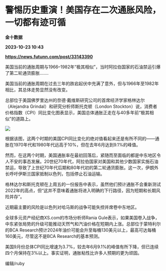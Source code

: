 # 警惕历史重演！美国存在二次通胀风险，一切都有迹可循
**金十数据**

**2023-10-23 10:43**

**https://news.futunn.com/post/33143390**

美国当前的通胀周期与1966–1982年“极其相似”，当时阿拉伯国家的石油禁运引爆了第二轮通货膨胀.......

美国当前的通胀周期在过去三年的跌宕起伏中充满了意外，但与1966年至1982年相比，其总体走势显然没有改变。

总部位于美国佛罗里达州的奈德·戴维斯研究公司的首席经济学家格林达尔（Alejandra Grindal）和研究分析师斯托克顿（London Stockton）说，消费者价格指数（CPI）同比变化图表显示，美国总体通胀正走在与40多年前“极其相似”的道路上。

![](https://newsfile.futunn.com/public/NN-PersistNewsContentImage/7781/20231023/0-c531cf3b5a657a9f0eabe6db6d4b8c78-0-37a8ac260edf710be36aa277e2d5c61f.png/big)

根据该图，这两个时期的美国CPI同比变化的绝对值看起来还是有所不同的——通胀在1970年代和1980年代远高于10%，但在去年6月达到9.1%的峰值。

然而，在这两个时期，美国通胀率在最初回落后，紧随而至面临的都是中东地区令人不安的事态发展。20世纪70年代，阿拉伯国家对美国和其他少数国家实施石油禁运，导致了上世纪70年代后期和80年代初的第二轮通货膨胀。这一次，伊朗外长呼吁伊斯兰国家抵制以色列，包括停止石油运输。

格林达尔和斯托克顿在上周五的一份报告中表示，虽然他们预计通胀不会重新测试2022年的高点，但“这并不意味着通胀将进入明确的下行路径，因为短期和长期风险并存”。

近期最主要的风险是以色列对哈马斯的战争可能失控并席卷中东地区。

全球多元资产经纪商XS.com的市场分析师Rania Gule表示，如果美国卷入战争，中东紧张局势的升级可能推动天然气和汽油价格在短期内上涨。总部位于蒙特利尔的BCA Research预计2024年油价可能会升至每桶130美元以上，最高可达每桶160美元，尽管这不是BCA Research的基本预测。

美国9月份总体CPI同比增速为3.7%，较去年6月9.1%的峰值有所下降，但已连续四个月保持在3%以上。事实证明，通胀粘性比许多人预期的更为顽固。

编辑/ruby